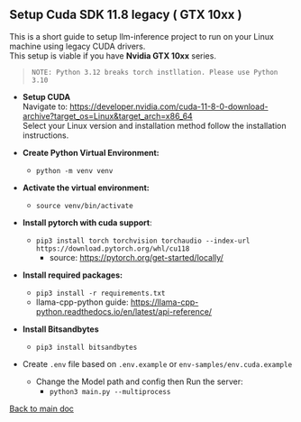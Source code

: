 ## Setup Cuda SDK 11.8 legacy ( GTX 10xx )
This is a short guide to setup llm-inference project to run on your Linux machine using legacy CUDA drivers. \
This setup is viable if you have **Nvidia GTX 10xx** series.

>`NOTE: Python 3.12 breaks torch instllation. Please use Python 3.10`

- **Setup CUDA** \
Navigate to: https://developer.nvidia.com/cuda-11-8-0-download-archive?target_os=Linux&target_arch=x86_64 \
Select your Linux version and installation method follow the installation instructions.


 
- **Create Python Virtual Environment:**
  - `python -m venv venv`


- **Activate the virtual environment:**
  - `source venv/bin/activate`


- **Install pytorch with cuda support**: 
  - `pip3 install torch torchvision torchaudio --index-url https://download.pytorch.org/whl/cu118`
    - source: https://pytorch.org/get-started/locally/ 
   

- **Install required packages:** 
  - `pip3 install -r requirements.txt`
  - llama-cpp-python guide: https://llama-cpp-python.readthedocs.io/en/latest/api-reference/

- **Install Bitsandbytes**
  - `pip3 install bitsandbytes`


- Create `.env` file based on `.env.example` or `env-samples/env.cuda.example`
  - Change the Model path and config then Run the server:
    - `python3 main.py --multiprocess`

[Back to main doc](../README.md)